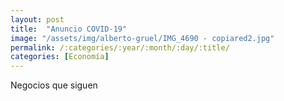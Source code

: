 ```yaml
---
layout: post
title:  "Anuncio COVID-19"
image: "/assets/img/alberto-gruel/IMG_4690 - copiared2.jpg"
permalink: /:categories/:year/:month/:day/:title/
categories: [Economía]
---
```


 Negocios que siguen
